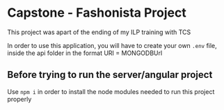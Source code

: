 # Capstone - Fashonista Project

This project was apart of the ending of my ILP training with TCS

In order to use this application, you will have to create your own ```.env``` file, inside the api folder
in the format
URI = MONGODBUrl

## Before trying to run the server/angular project
Use ```npm i``` in order to install the node modules needed to run this project properly
